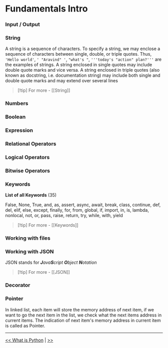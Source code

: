 # Fundamentals Intro

### Input / Output

### String

A string is a sequence of characters. To specify a string, we may enclose a sequence of characters between single, double, or triple quotes. Thus, `'Hello world'`, `' "Aravind" '`, `"what's "`, `'''today's "action" plan?'''` are the examples of strings. A string enclosed in single quotes may include double quote marks and vice versa. A string enclosed in triple quotes (also known as docstring, i.e. documentation string) may include both single and double quote marks and may extend over several lines

> [!tip] For more - [[String]]

### Numbers
### Boolean
### Expression
### Relational Operators
### Logical Operators
### Bitwise Operators
### Keywords

**List of all Keywords** (35)

False, None, True, and, as, assert, async, await, break, class, continue, def, del, elif, else,
except, finally, for, from, global, if, import, in, is, lambda, nonlocal, not, or, pass, raise, return, try, while, with, yield

> [!tip] For more - [[Keywords]]
### Working with files
### Working with JSON

JSON stands for _**J**ava**S**cript **O**bject **N**otation_

> [!tip] For more - [[JSON]]

### Decorator
### Pointer

In linked list, each item will store the memory address of next item, if we want to go the next item in the list, we check what the next items address in current items. The indication of next item's memory address in current item is called as Pointer.


---

[<< What is Python](./1-What-is-Python.md) | [>>](#)